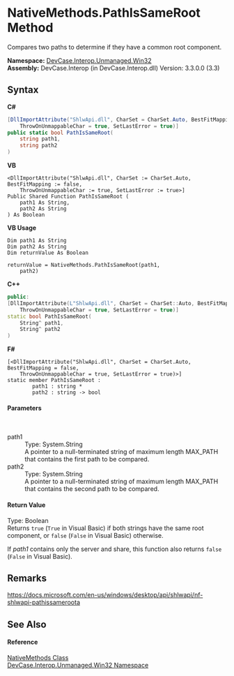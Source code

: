 # NativeMethods.PathIsSameRoot Method 
 

Compares two paths to determine if they have a common root component.

**Namespace:**&nbsp;<a href="N_DevCase_Interop_Unmanaged_Win32">DevCase.Interop.Unmanaged.Win32</a><br />**Assembly:**&nbsp;DevCase.Interop (in DevCase.Interop.dll) Version: 3.3.0.0 (3.3)

## Syntax

**C#**<br />
``` C#
[DllImportAttribute("ShlwApi.dll", CharSet = CharSet.Auto, BestFitMapping = false, 
	ThrowOnUnmappableChar = true, SetLastError = true)]
public static bool PathIsSameRoot(
	string path1,
	string path2
)
```

**VB**<br />
``` VB
<DllImportAttribute("ShlwApi.dll", CharSet := CharSet.Auto, BestFitMapping := false, 
	ThrowOnUnmappableChar := true, SetLastError := true>]
Public Shared Function PathIsSameRoot ( 
	path1 As String,
	path2 As String
) As Boolean
```

**VB Usage**<br />
``` VB Usage
Dim path1 As String
Dim path2 As String
Dim returnValue As Boolean

returnValue = NativeMethods.PathIsSameRoot(path1, 
	path2)
```

**C++**<br />
``` C++
public:
[DllImportAttribute(L"ShlwApi.dll", CharSet = CharSet::Auto, BestFitMapping = false, 
	ThrowOnUnmappableChar = true, SetLastError = true)]
static bool PathIsSameRoot(
	String^ path1, 
	String^ path2
)
```

**F#**<br />
``` F#
[<DllImportAttribute("ShlwApi.dll", CharSet = CharSet.Auto, BestFitMapping = false, 
	ThrowOnUnmappableChar = true, SetLastError = true)>]
static member PathIsSameRoot : 
        path1 : string * 
        path2 : string -> bool 

```


#### Parameters
&nbsp;<dl><dt>path1</dt><dd>Type: System.String<br />A pointer to a null-terminated string of maximum length MAX_PATH that contains the first path to be compared.</dd><dt>path2</dt><dd>Type: System.String<br />A pointer to a null-terminated string of maximum length MAX_PATH that contains the second path to be compared.</dd></dl>

#### Return Value
Type: Boolean<br />Returns `true` (`True` in Visual Basic) if both strings have the same root component, or `false` (`False` in Visual Basic) otherwise. 

 If *path1* contains only the server and share, this function also returns `false` (`False` in Visual Basic).

## Remarks
<a href="https://docs.microsoft.com/en-us/windows/desktop/api/shlwapi/nf-shlwapi-pathissameroota" target="_blank">https://docs.microsoft.com/en-us/windows/desktop/api/shlwapi/nf-shlwapi-pathissameroota</a>

## See Also


#### Reference
<a href="T_DevCase_Interop_Unmanaged_Win32_NativeMethods">NativeMethods Class</a><br /><a href="N_DevCase_Interop_Unmanaged_Win32">DevCase.Interop.Unmanaged.Win32 Namespace</a><br />